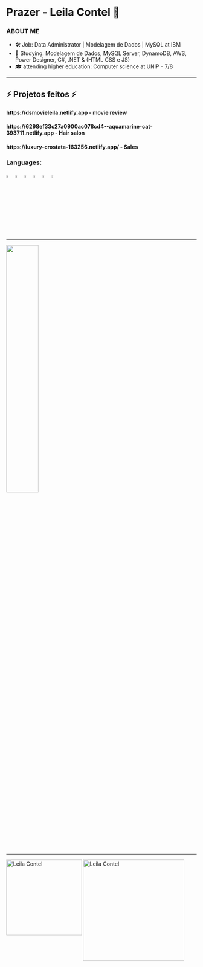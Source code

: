### <h1 align="left"> Prazer - Leila Contel 👋</h1>
 
<h3 align="left"> 
ABOUT ME  </h3>

- 🛠️ Job: Data Administrator | Modelagem de Dados | MySQL at IBM 
- 🌱 Studying: Modelagem de Dados, MySQL Server, DynamoDB, AWS, Power Designer, C#, .NET & (HTML CSS e JS)
- 🎓 attending higher education: Computer science at UNIP - 7/8

________________________________________________________________________________________________________________________________________________________________
<div>
 <h2>⚡ Projetos feitos ⚡</h2>
 <h4>https://dsmovieleila.netlify.app - 
movie review</h4>
 <h4>https://6298ef33c27a0900ac078cd4--aquamarine-cat-393711.netlify.app - 
Hair salon<h4>
 <h4>https://luxury-crostata-163256.netlify.app/ - 
Sales<h4>
</div>

<h3 align="left"> 
Languages: </h3>
<div>
  <img width="4%"  src="https://cdn-icons-png.flaticon.com/512/5968/5968267.png"/>
  <img width="4%"  src="https://cdn-icons-png.flaticon.com/512/5968/5968242.png"/>
  <img width="4%"  src="https://cdn-icons-png.flaticon.com/512/226/226777.png"/>
  <img width="4%"  src="https://cdn-icons-png.flaticon.com/512/1199/1199124.png"/>
  <img width="4%"  src="https://cdn-icons-png.flaticon.com/512/381/381704.png"/>
 <img width="4%"  src="https://cdn-icons-png.flaticon.com/128/1199/1199128.png"/>
 
 </div>

___________________________________________________________________________________________________________________________________________________________________

<div>
    <a href"https://github.com/LehOf">
    <img width="41%"  src="https://github-readme-stats.vercel.app/api/top-langs/?username=LehOf&layout=compact&langs_count=16&theme=dracula"/>
</div>
 
__________________________________________________________________________________________________________________________________________________________________
    
<a target="_blank" href="https://www.linkedin.com/in/leila-contel-3b2974208/">
    <img align="left" alt="Leila Contel" width="200px" src="https://img.shields.io/static/v1?label=linkedin&message=Leila.Contel&color=red&style=social&logo=linkedin"/>
</a>
   
<a target="_blank" href="mailto:leeilacontell@gmail.com">
    <img align="left" alt="Leila Contel" width="268px" src="https://img.shields.io/static/v1?label=gmail&message=leeilacontell@gmail.com&color=red&style=social&logo=gmail"/>
</a>


    









   
    
    

    
